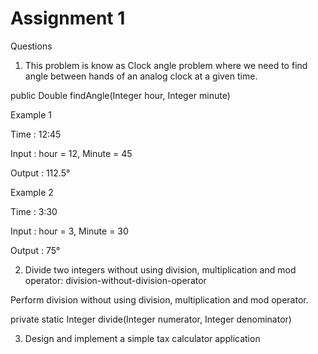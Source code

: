 # Assignment 1

Questions

1. This problem is know as Clock angle problem where we need to find angle between hands of an analog clock at a given time.


public Double findAngle(Integer hour, Integer minute)


Example 1	

Time : 12:45	

Input : hour = 12, Minute = 45	

Output : 112.5°	


Example 2

Time : 3:30

Input : hour = 3, Minute = 30

Output : 75°



2.  Divide two integers without using division, multiplication and mod operator: division-without-division-operator


Perform division without using division, multiplication and mod operator.


private static Integer divide(Integer numerator, Integer denominator)



3. Design and implement a simple tax calculator application
